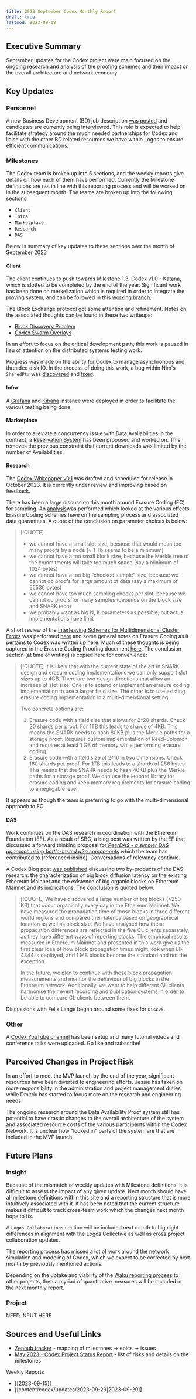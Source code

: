 ```yaml
---
title: 2023 September Codex Monthly Report
draft: true
lastmod: 2023-09-18
---
```


## Executive Summary
September updates for the Codex project were main focused on the ongoing research and analysis of the proofing schemes and their impact on the overall architecture and network economy. 


## Key Updates
### Personnel
A new Business Development (BD) job description [was posted](https://jobs.status.im/?gh_jid=5329400) and candidates are currently being interviewed. This role is expected to help facilitate strategy around the much needed partnerships for Codex and liaise with the other BD related resources we have within Logos to ensure efficient communications. 

### Milestones
The Codex team is broken up into 5 sections, and the weekly reports give details on how each of them have performed. Currently the Milestone definitions are not in line with this reporting process and will be worked on in the subsequent month. The teams are broken up into the following sections:
- `Client`
- `Infra`
- `Marketplace`
- `Research`
- `DAS`

Below is summary of key updates to these sections over the month of September 2023

#### Client
The client continues to push towards Milestone 1.3: Codex v1.0 - Katana, which is slotted to be completed by the end of the year. Significant work has been done on merkelization which is required in order to integrate the proving system, and can be followed in this [working branch](https://github.com/codex-storage/nim-codex/compare/master...sending-blocks-with-proofs-over-the-network). 

The Block Exchange protocol got some attention and refinement. Notes on the associated thoughts can be found in these two writeups:
- [Block Discovery Problem](https://rpubs.com/giuliano_mega/1067876)
- [Codex Swarm Overlays](https://rpubs.com/giuliano_mega/1082104)

In an effort to focus on the critical development path, this work is paused in lieu of attention on the distributed systems testing work. 

Progress was made on the ability for Codex to manage asynchronous and threaded disk IO. In the process of doing this work, a bug within Nim's `SharedPtr` was [discovered](https://github.com/nim-lang/threading/issues/45) and [fixed](https://github.com/nim-lang/threading/pull/46).

#### Infra
A [Grafana](https://grafana.dist-tests.codex.storage/) and [Kibana](https://kibana.dist-tests.codex.storage/) instance were deployed in order to facilitate the various testing being done. 

#### Marketplace
In order to alleviate a concurrency issue with Data Availabilities in the contract, a [Reservation System](https://github.com/codex-storage/nim-codex/pull/535) has been proposed and worked on. This removes the previous constraint that current downloads was limited by the number of Availabilities.  

#### Research
The [Codex Whitepaper v0.1](https://docs.google.com/document/d/1LCy23m90IHf32aUVhRT4r4772w1BfVcSLaJ0z9VTw9A/edit#heading=h.qs3bayckj5u4) was drafted and scheduled for release in October 2023. It is currently under review and improving based on feedback. 

There has been a large discussion this month around Erasure Coding (EC) for sampling. An [analysis](https://github.com/codex-storage/zk-research-artifacts/blob/master/sampling/sampling.pdf)was performed which looked at the various effects Erasure Coding schemes have on the sampling process and associated data guarantees. A quote of the conclusion on parameter choices is below:

> [!QUOTE]
> - we cannot have a small slot size, because that would mean too many proofs by a node (≈ 1 Tb seems to be a minimum) 
> - we cannot have a too small block size, because the Merkle tree of the commitments will take too much space (say a minimum of 1024 bytes) 
> - we cannot have a too big “checked sample” size, because we cannot do proofs for large amount of data (say a maximum of 65536 bytes) 
> - we cannot have too much sampling checks per slot, because we cannot do proofs for many samples (depends on the block size and SNARK tech) 
> - we probably want as big N, K parameters as possible, but actual implementations have limit

A short review of the [Interleaving Schemes for Multidimensional Cluster Errors](https://ieeexplore.ieee.org/abstract/document/661516) was performed [here](https://hackmd.io/DxJzAuTZROulBhPWqScmCg?view) and some general notes on Erasure Coding as it pertains to Codex was written up [here](https://hackmd.io/kxSF8wjPS3arDFcqFJrNDw). Much of these thoughts is being captured in the Erasure Coding Proofing document [here](https://github.com/codex-storage/codex-research/blob/80a88c19989f5095b71db306393fc030df278673/design/proof-erasure-coding.md). The conclusion section (at time of writing) is copied here for convenience:

> [!QUOTE]
> It is likely that with the current state of the art in SNARK design and erasure coding implementations we can only support slot sizes up to 4GB. There are two design directions that allow an increase of slot size. One is to extend or implement an erasure coding implementation to use a larger field size. The other is to use existing erasure coding implementation in a multi-dimensional setting.
>
>Two concrete options are:
>
>1. Erasure code with a field size that allows for 2^28 shards. Check 20 shards per proof. For 1TB this leads to shards of 4KB. This means the SNARK needs to hash 80KB plus the Merkle paths for a storage proof. Requires custom implementation of Reed-Solomon, and requires at least 1 GB of memory while performing erasure coding.
>2. Erasure code with a field size of 2^16 in two dimensions. Check 160 shards per proof. For 1TB this leads to a shards of 256 bytes. This means that the SNARK needs to hash 40KB plus the Merkle paths for a storage proof. We can use the leopard library for erasure coding and keep memory requirements for erasure coding to a negligable level.

It appears as though the team is preferring to go with the multi-dimensional approach to EC. 
#### DAS
Work continues on the DAS research in coordination with the Ethereum Foundation (EF). As a result of SBC, a blog post was written by the EF that discussed a forward thinking proposal for[ _PeerDAS - a simpler DAS approach using battle-tested p2p components_](https://ethresear.ch/t/peerdas-a-simpler-das-approach-using-battle-tested-p2p-components/16541) which the team has contributed to (referenced inside). Conversations of relevancy continue. 

A Codex Blog post [was published](https://blog.codex.storage/big-blocks-on-mainnet/) discussing two by-products of the DAS research: the characterization of big block diffusion latency on the existing Ethereum Mainnet and the existence of big organic blocks on Ethereum Mainnet and its implications. The conclusion is quoted below:

>[!QUOTE] 
>We have discovered a large number of big blocks (>250 KB) that occur organically every day in the Ethereum Mainnet. We have measured the propagation time of those blocks in three different world regions and compared their latency based on geographical location as well as block size. We have analysed how these propagation differences are reflected in the five CL clients separately, as they have different ways of reporting blocks. The empirical results measured in Ethereum Mainnet and presented in this work give us the first clear idea of how block propagation times might look when EIP-4844 is deployed, and 1 MB blocks become the standard and not the exception.
>
>In the future, we plan to continue with these block propagation measurements and monitor the behaviour of big blocks in the Ethereum network. Additionally, we want to help different CL clients harmonise their event recording and publication systems in order to be able to compare CL clients between them.

Discussions with Felix Lange began around some fixes for `Discv5`. 

### Other
A [Codex YouTube channel](https://www.youtube.com/@CodexStorage) has been setup and many tutorial videos and conference talks were uploaded. Go like and subscribe!
## Perceived Changes in Project Risk
In an effort to meet the MVP launch by the end of the year, significant resources have been diverted to engineering efforts. Jessie has taken on more responsibility in the administration and project management duties while Dmitriy has started to focus more on the research and engineering needs

The ongoing research around the Data Availability Proof system still has potential to have drastic changes to the overall architecture of the system and associated resource costs of the various participants within the Codex Network. It is unclear how "locked in" parts of the system are that are included in the MVP launch. 

## Future Plans

### Insight
Because of the mismatch of weekly updates with Milestone definitions, it is difficult to assess the impact of any given update. Next month should have all milestone definitions within this site and a reporting structure that is more intuitively associated with it. It has been noted that the current structure makes it difficult to track cross-team work which the changes next month hope to fix.

A `Logos Collaborations` section will be included next month to highlight differences in alignment with the Logos Collective as well as cross project collaboration updates. 

The reporting process has missed a lot of work around the network simulation and modeling of Codex, which we expect to be corrected by next month by previously mentioned actions. 

Depending on the uptake and viability of the [Waku reporting process](https://github.com/waku-org/pm) to other projects, then a myriad of quantitative measures will be included in the next monthly report. 
### Project
NEED INPUT HERE

## Sources and Useful Links
- [Zenhub tracker](https://app.zenhub.com/workspaces/engineering-62cee4c7a335690012f826fa/roadmap) - mapping of milestones -> epics -> issues
- [May 2023 - Codex Project Status Report](https://docs.google.com/spreadsheets/d/1ejNnnBPeHqyJBqPfpZyfNGYCV10ae2pvc1mUQm2vOtU/edit#gid=1180662520) - list of risks and details on the milestones


Weekly Reports
- [[2023-09-15]]
- [[content/codex/updates/2023-09-29|2023-09-29]]